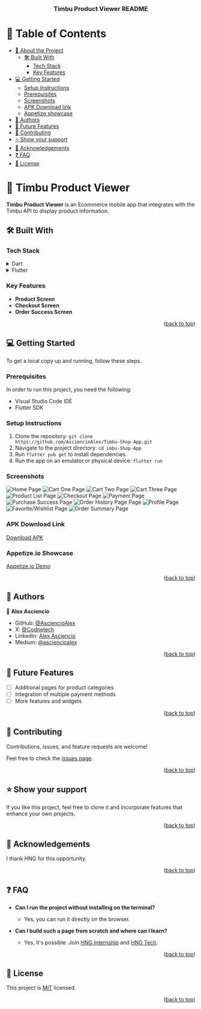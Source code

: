 <div align="center">

  <br/>

  <h3><b>Timbu Product Viewer README</b></h3>

</div>

# 📗 Table of Contents

- [📖 About the Project](#about-project)
  - [🛠 Built With](#built-with)
    - [Tech Stack](#tech-stack)
    - [Key Features](#key-features)
- [💻 Getting Started](#getting-started)
  - [Setup Instructions](#setup)
  - [Prerequisites](#prerequisites)
  - [Screenshots](#screenshots)
  - [APK Download link](#apk-download)
  - [Appetize showcase](#appetize-showcase)
- [👥 Authors](#authors)
- [🔭 Future Features](#future-features)
- [🤝 Contributing](#contributing)
- [⭐️ Show your support](#support)
- [🙏 Acknowledgements](#acknowledgements)
- [❓ FAQ ](#faq)
- [📝 License](#license)

# 📖 Timbu Product Viewer <a name="about-project"></a>

 **Timbu Product Viewer** is an Ecommerce mobile app that integrates with the Timbu API to display product information.

## 🛠 Built With <a name="built-with"></a>

### Tech Stack <a name="tech-stack"></a>
<details>
  <summary>Dart</summary>
  <ul>
    <li><a href="https://dart.dev/">Dart</a></li>
  </ul>
</details>

<details>
  <summary>Flutter</summary>
  <ul>
    <li><a href="https://flutter.dev/">Flutter</a></li>
  </ul>
</details>

### Key Features <a name="key-features"></a>

- **Product Screen**
- **Checkout Screen**
- **Order Success Screen** 

<p align="right">(<a href="#readme-top">back to top</a>)</p>

## 💻 Getting Started <a name="getting-started"></a>

To get a local copy up and running, follow these steps.

### Prerequisites

In order to run this project, you need the following:
- Visual Studio Code IDE
- Flutter SDK

### Setup Instructions
1. Clone the repository: `git clone https://github.com/AsciencioAlex/Timbu-Shop-App.git`
2. Navigate to the project directory: `cd imbu-Shop-App`
3. Run `flutter pub get` to install dependencies.
4. Run the app on an emulator or physical device: `flutter run`

### Screenshots
![Home Page](assets/screenshots/home.png)
![Cart One Page](assets/screenshots/cart_1.png)
![Cart Two Page](assets/screenshots/cart_2.png)
![Cart Three Page](assets/screenshots/cart_3.png)
![Product List Page](assets/screenshots/product_list.png)
![Checkout Page](assets/screenshots/checkout.png)
![Payment Page](assets/screenshots/payment.png)
![Purchase Success Page](assets/screenshots/success.png)
![Order History Page Page](assets/screenshots/order_history.png)
![Profile Page](assets/screenshots/profile.png)
![Favorite/Wishlist Page](assets/screenshots/wishlist.png)
![Order Summary Page](assets/screenshots/order_summary.png)

### APK Download Link
[Download APK](https://drive.google.com/file/d/1eAV06q-NijHDvj1_QOvsJ8hEdezLTjef/view?usp=sharing)

### Appetize.io Showcase
[Appetize.io Demo](https://appetize.io/app/b_bqt4idqhwf7rwhqerho4wipkey)

<p align="right">(<a href="#readme-top">back to top</a>)</p>

## 👥 Authors <a name="authors"></a>

👤 **Alex Asciencio**
- GitHub: [@AsciencioAlex](https://github.com/AsciencioAlex)
- X: [@Codnetech](https://x.com/Codnetech)
- LinkedIn: [Alex Asciencio](https://ke.linkedin.com/in/alex-asciencio-413612b9)
- Medium: [@asciencioalex](https://medium.com/@asciencioalex)

<p align="right">(<a href="#readme-top">back to top</a>)</p>

## 🔭 Future Features <a name="future-features"></a>

- [ ] Additional pages for product categories
- [ ] Integration of multiple payment methods
- [ ] More features and widgets

<p align="right">(<a href="#readme-top">back to top</a>)</p>

## 🤝 Contributing <a name="contributing"></a>

Contributions, issues, and feature requests are welcome!

Feel free to check the [issues page](https://github.com/AsciencioAlex/imbu-Shop-App/issues).

<p align="right">(<a href="#readme-top">back to top</a>)</p>

## ⭐️ Show your support <a name="support"></a>

If you like this project, feel free to clone it and incorporate features that enhance your own projects.

<p align="right">(<a href="#readme-top">back to top</a>)</p>

## 🙏 Acknowledgements <a name="acknowledgements"></a>

I thank HNG for this opportunity.

<p align="right">(<a href="#readme-top">back to top</a>)</p>

## ❓ FAQ <a name="faq"></a>

- **Can I run the project without installing on the terminal?**

  - Yes, you can run it directly on the browser.

- **Can I build such a page from scratch and where can I learn?**

  - Yes, it's possible. Join [HNG Internship](https://hng.tech/internship/) and [HNG Tech](https://hng.tech/).

<p align="right">(<a href="#readme-top">back to top</a>)</p>

## 📝 License <a name="license"></a>

This project is [MIT](./LICENSE) licensed.

<p align="right">(<a href="#readme-top">back to top</a>)</p>
